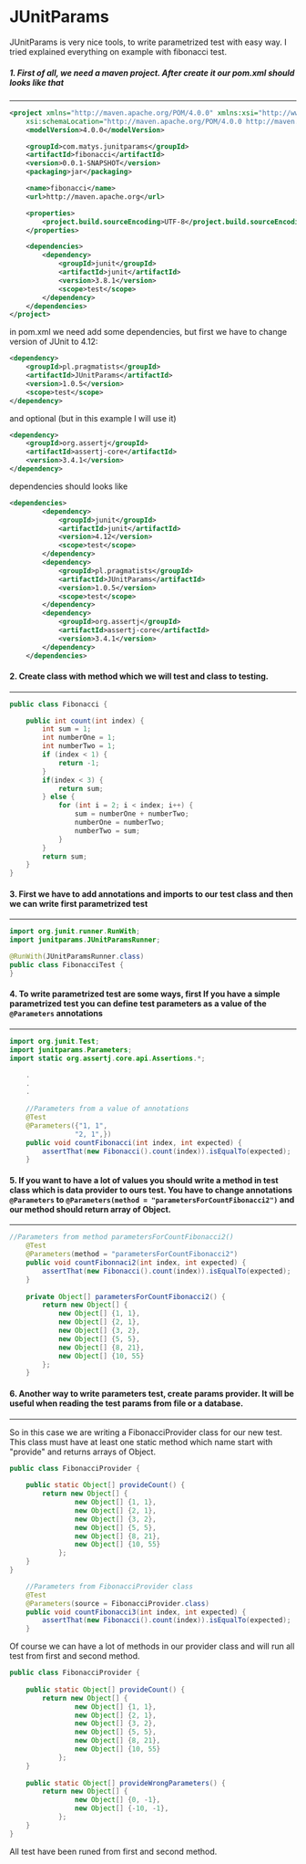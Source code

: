 # JUnitParams

JUnitParams is very nice tools, to write parametrized test with easy way. I tried explained everything on example with fibonacci test.

##### 1. First of all, we need a maven project. After create it our pom.xml should looks like that
----

``` xml
<project xmlns="http://maven.apache.org/POM/4.0.0" xmlns:xsi="http://www.w3.org/2001/XMLSchema-instance"
	xsi:schemaLocation="http://maven.apache.org/POM/4.0.0 http://maven.apache.org/xsd/maven-4.0.0.xsd">
	<modelVersion>4.0.0</modelVersion>

	<groupId>com.matys.junitparams</groupId>
	<artifactId>fibonacci</artifactId>
	<version>0.0.1-SNAPSHOT</version>
	<packaging>jar</packaging>

	<name>fibonacci</name>
	<url>http://maven.apache.org</url>

	<properties>
		<project.build.sourceEncoding>UTF-8</project.build.sourceEncoding>
	</properties>

	<dependencies>
		<dependency>
			<groupId>junit</groupId>
			<artifactId>junit</artifactId>
			<version>3.8.1</version>
			<scope>test</scope>
		</dependency>
	</dependencies>
</project>
```
in pom.xml we need add some dependencies, but first we have to change version of JUnit to 4.12:

``` xml
<dependency>
    <groupId>pl.pragmatists</groupId>
    <artifactId>JUnitParams</artifactId>
    <version>1.0.5</version>
    <scope>test</scope>
</dependency>
```
and optional (but in this example I will use it)
``` xml
<dependency>
    <groupId>org.assertj</groupId>
    <artifactId>assertj-core</artifactId>
    <version>3.4.1</version>
</dependency>
```
dependencies should looks like

``` xml
<dependencies>
		<dependency>
			<groupId>junit</groupId>
			<artifactId>junit</artifactId>
			<version>4.12</version>
			<scope>test</scope>
		</dependency>
		<dependency>
			<groupId>pl.pragmatists</groupId>
			<artifactId>JUnitParams</artifactId>
			<version>1.0.5</version>
			<scope>test</scope>
		</dependency>
		<dependency>
			<groupId>org.assertj</groupId>
			<artifactId>assertj-core</artifactId>
			<version>3.4.1</version>
		</dependency>
	</dependencies>
```
#### 2. Create class with method which we will test and class to testing.
----
``` java
public class Fibonacci {

	public int count(int index) {
		int sum = 1;
		int numberOne = 1;
		int numberTwo = 1;
		if (index < 1) {
			return -1;
		}
		if(index < 3) {
			return sum;
		} else {
			for (int i = 2; i < index; i++) {
				sum = numberOne + numberTwo;
				numberOne = numberTwo;
				numberTwo = sum;	
			}
		}
		return sum;
	}
}
```
#### 3. First we have to add annotations and imports to our test class and then we can write first parametrized test
----
``` java
import org.junit.runner.RunWith;
import junitparams.JUnitParamsRunner;

@RunWith(JUnitParamsRunner.class)
public class FibonacciTest {
}
```
#### 4. To write parametrized test are some ways, first If you have a simple parametrized test you can define test parameters as a value of the ```@Parameters``` annotations
----
``` java
import org.junit.Test;
import junitparams.Parameters;
import static org.assertj.core.api.Assertions.*;

    .
    .
    .
    
    //Parameters from a value of annotations
	@Test
	@Parameters({"1, 1",
				"2, 1",})
	public void countFibonacci(int index, int expected) {
		assertThat(new Fibonacci().count(index)).isEqualTo(expected);
	}
```

#### 5. If you want to have a lot of values you should write a method in test class which is data provider to ours test. You have to change annotations ```@Parameters``` to ```@Parameters(method = "parametersForCountFibonacci2")``` and our method should return array of Object.
----
``` java
//Parameters from method parametersForCountFibonacci2()
	@Test
	@Parameters(method = "parametersForCountFibonacci2")
	public void countFibonnaci2(int index, int expected) {
		assertThat(new Fibonacci().count(index)).isEqualTo(expected);
	}
	
	private Object[] parametersForCountFibonacci2() {
		return new Object[] {
			new Object[] {1, 1},
			new Object[] {2, 1},
			new Object[] {3, 2},
			new Object[] {5, 5},
			new Object[] {8, 21},
			new Object[] {10, 55}
		};
	}
```
#### 6. Another way to write parameters test, create params provider. It will be useful when reading the test params from file or a database.
----

So in this case we are writing a FibonacciProvider class for our new test. This class must have at least one static method which name start with "provide" and returns arrays of Object.
``` java
public class FibonacciProvider {
	
	public static Object[] provideCount() {
		return new Object[] {
				new Object[] {1, 1},
				new Object[] {2, 1},
				new Object[] {3, 2},
				new Object[] {5, 5},
				new Object[] {8, 21},
				new Object[] {10, 55}
			};
	}
}
```

``` java
    //Parameters from FibonacciProvider class
	@Test
	@Parameters(source = FibonacciProvider.class)
	public void countFibonacci3(int index, int expected) {
		assertThat(new Fibonacci().count(index)).isEqualTo(expected);
	}
```
Of course we can have a lot of methods in our provider class and will run all test from first and second method.

``` java
public class FibonacciProvider {
	
	public static Object[] provideCount() {
		return new Object[] {
				new Object[] {1, 1},
				new Object[] {2, 1},
				new Object[] {3, 2},
				new Object[] {5, 5},
				new Object[] {8, 21},
				new Object[] {10, 55}
			};
	}
	
	public static Object[] provideWrongParameters() {
		return new Object[] {
				new Object[] {0, -1},
				new Object[] {-10, -1},
			};
	}
}
```
All test have been runed from first and second method.
